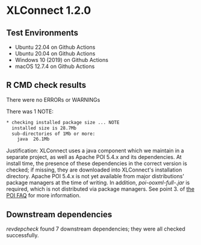 # XLConnect 1.2.0

## Test Environments

* Ubuntu 22.04 on Github Actions
* Ubuntu 20.04 on Github Actions
* Windows 10 (2019) on Github Actions
* macOS 12.7.4 on Github Actions

## R CMD check results

There were no ERRORs or WARNINGs

There was 1 NOTE:

```sh
* checking installed package size ... NOTE
  installed size is 28.7Mb
  sub-directories of 1Mb or more:
    java  26.1Mb
```

Justification: XLConnect uses a java component which we maintain in a separate project, as well as Apache POI 5.4.x and its dependencies. At install time, the presence of these dependencies in the correct version is checked; if missing, they are downloaded into XLConnect's installation directory. Apache POI 5.4.x is not yet available from major distributions' package managers at the time of writing. In addition, _poi-ooxml-full-<version>.jar_ is required, which is not distributed via package managers. See point 3. of [the POI FAQ](https://poi.apache.org/help/faq.html) for more information.

## Downstream dependencies

_revdepcheck_ found 7 downstream dependencies; they were all checked successfully.
